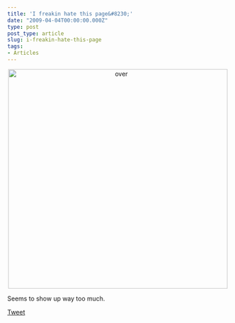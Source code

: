 ```yaml
---
title: 'I freakin hate this page&#8230;'
date: "2009-04-04T00:00:00.000Z"
type: post 
post_type: article
slug: i-freakin-hate-this-page
tags: 
- Articles
---
```

<p style="text-align: center;">
  <a href="/uploads/2009/over.png"><img class="alignnone size-full wp-image-186" title="over" src="/uploads/2009/over.png" alt="over" width="500" /></a>
</p>

<p style="text-align: left;">
  Seems to show up way too much.
</p>

<div style="">
  <a href="http://twitter.com/share" class="twitter-share-button" data-count="horizontal" data-text="I freakin hate this page&#8230;" data-url="http://brandontreb.com/i-freakin-hate-this-page"  data-via="brandontreb" data-related="brandontreb:">Tweet</a>
</div>
